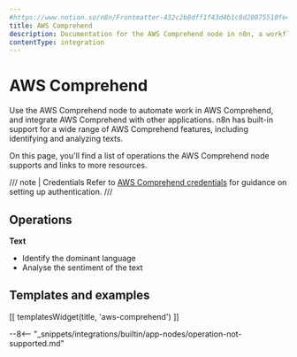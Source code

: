 ```yaml
---
#https://www.notion.so/n8n/Frontmatter-432c2b8dff1f43d4b1c8d20075510fe4
title: AWS Comprehend
description: Documentation for the AWS Comprehend node in n8n, a workflow automation platform. Includes details of operations and configuration, and links to examples and credentials information.
contentType: integration
---
```


# AWS Comprehend

Use the AWS Comprehend node to automate work in AWS Comprehend, and integrate AWS Comprehend with other applications. n8n has built-in support for a wide range of AWS Comprehend features, including identifying and analyzing texts.

On this page, you'll find a list of operations the AWS Comprehend node supports and links to more resources.

/// note | Credentials
Refer to [AWS Comprehend credentials](/integrations/builtin/credentials/aws/) for guidance on setting up authentication. 
///

## Operations

**Text**

- Identify the dominant language
- Analyse the sentiment of the text

## Templates and examples

<!-- see https://www.notion.so/n8n/Pull-in-templates-for-the-integrations-pages-37c716837b804d30a33b47475f6e3780 -->
[[ templatesWidget(title, 'aws-comprehend') ]]

--8<-- "_snippets/integrations/builtin/app-nodes/operation-not-supported.md"

